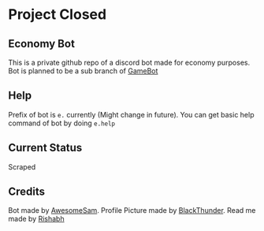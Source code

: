 # Project Closed


## Economy Bot
This is a private github repo of a discord bot made for economy purposes.
Bot is planned to be a sub branch of [GameBot](https://discord.com/api/oauth2/authorize?client_id=717416553099952219&permissions=129088&scope=bot)

## Help
Prefix of bot is `e.` currently (Might change in future).
You can get basic help command of bot by doing `e.help`

## Current Status
Scraped

## Credits
Bot made by [AwesomeSam](https://discord.com/users/771601176155783198). Profile Picture made by [BlackThunder](https://discord.com/users/669816890163724288). Read me made by [Rishabh](https://discord.com/users/713056818972066140)
